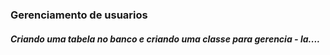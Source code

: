 <h3>Gerenciamento de usuarios</h3>

<h5>Criando uma tabela no banco e criando uma classe para gerencia - la....</h5>